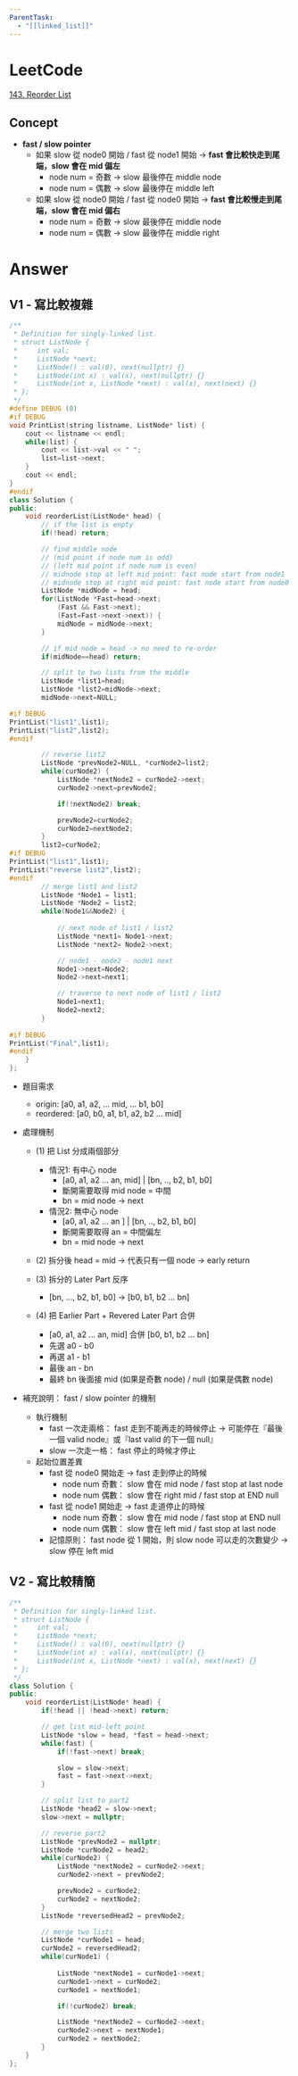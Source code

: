 ```yaml
---
ParentTask:
  - "[[linked_list]]"
---
```


# LeetCode
[143. Reorder List](https://leetcode.com/problems/reorder-list/)

## Concept
- **fast / slow pointer**
	- 如果 slow 從 node0 開始 / fast 從 node1 開始 -> **fast 會比較快走到尾端，slow 會在 mid 偏左**
		- node num = 奇數 -> slow 最後停在 middle node
		- node num = 偶數 -> slow 最後停在 middle left
	- 如果 slow 從 node0 開始 / fast 從 node0 開始 -> **fast 會比較慢走到尾端，slow 會在 mid 偏右**
		- node num = 奇數 -> slow 最後停在 middle node
		- node num = 偶數 -> slow 最後停在 middle right

# Answer
## V1 - 寫比較複雜
```Cpp
/**
 * Definition for singly-linked list.
 * struct ListNode {
 *     int val;
 *     ListNode *next;
 *     ListNode() : val(0), next(nullptr) {}
 *     ListNode(int x) : val(x), next(nullptr) {}
 *     ListNode(int x, ListNode *next) : val(x), next(next) {}
 * };
 */
#define DEBUG (0)
#if DEBUG
void PrintList(string listname, ListNode* list) {
    cout << listname << endl;
    while(list) {
        cout << list->val << " ";
        list=list->next;
    }
    cout << endl;
}
#endif
class Solution {
public:
    void reorderList(ListNode* head) {
        // if the list is enpty
        if(!head) return;

        // find middle node
        // (mid point if node num is odd)
        // (left mid point if node num is even)
        // midnode stop at left mid point: fast node start from node1
        // midnode stop at right mid point: fast node start from node0
        ListNode *midNode = head;
        for(ListNode *Fast=head->next;
            (Fast && Fast->next);
            (Fast=Fast->next->next)) {
            midNode = midNode->next;
        }

        // if mid node = head -> no need to re-order
        if(midNode==head) return;

        // split to two lists from the middle
        ListNode *list1=head;
        ListNode *list2=midNode->next;
        midNode->next=NULL;

#if DEBUG
PrintList("list1",list1);
PrintList("list2",list2);
#endif

        // reverse list2
        ListNode *prevNode2=NULL, *curNode2=list2;
        while(curNode2) {
            ListNode *nextNode2 = curNode2->next;
            curNode2->next=prevNode2;

			if(!nextNode2) break;

            prevNode2=curNode2;
            curNode2=nextNode2;
        }
        list2=curNode2;
#if DEBUG
PrintList("list1",list1);
PrintList("reverse list2",list2);
#endif
        // merge list1 and list2
        ListNode *Node1 = list1;
        ListNode *Node2 = list2;
        while(Node1&&Node2) {
            
			// next node of list1 / list2
            ListNode *next1= Node1->next;
            ListNode *next2= Node2->next;

			// node1 - node2 - node1 next
            Node1->next=Node2;
            Node2->next=next1;

			// traverse to next node of list1 / list2
            Node1=next1;
            Node2=next2;
        }
    
#if DEBUG
PrintList("Final",list1);
#endif
    }
};
```

- 題目需求
	- origin:		[a0, a1, a2, ... mid, ... b1, b0]
	- reordered:	[a0, b0, a1, b1, a2, b2 ... mid]

- 處理機制
	- (1) 把 List 分成兩個部分
		- 情況1: 有中心 node
			- [a0, a1, a2 ... an, mid] | [bn, .., b2, b1, b0]
			- 斷開需要取得 mid node = 中間
			- bn = mid node -> next
		- 情況2: 無中心 node
			- [a0, a1, a2 ... an ] | [bn, .., b2, b1, b0]
			- 斷開需要取得 an = 中間偏左
			- bn = mid node -> next
	
	- (2) 拆分後 head = mid -> 代表只有一個 node -> early return

	- (3) 拆分的 Later Part 反序
		- [bn, ..., b2, b1, b0] -> [b0, b1, b2 ... bn]

	- (4) 把 Earlier Part + Revered Later Part 合併
		- [a0, a1, a2 ... an, mid] 合併 [b0, b1, b2 ... bn]
		- 先選 a0 - b0
		- 再選 a1 - b1
		- 最後 an - bn
		- 最終 bn 後面接 mid (如果是奇數 node) / null (如果是偶數 node)

- 補充說明： fast / slow pointer 的機制
	- 執行機制
		- fast 一次走兩格： fast 走到不能再走的時候停止 -> 可能停在『最後一個 valid node』或『last valid 的下一個 null』
		- slow 一次走一格： fast 停止的時候才停止
	- 起始位置差異
		- fast 從 node0 開始走 -> fast 走到停止的時候
			- node num 奇數： slow 會在 mid node / fast stop at last node
			- node num 偶數： slow 會在 right mid / fast stop at END null
		- fast 從 node1 開始走 -> fast 走道停止的時候
			- node num 奇數： slow 會在 mid node / fast stop at END null
			- node num 偶數： slow 會在 left mid / fast stop at last node
		- 記憶原則： fast node 從 1 開始，則 slow node 可以走的次數變少 -> slow 停在 left mid


## V2 - 寫比較精簡
```Cpp
/**
 * Definition for singly-linked list.
 * struct ListNode {
 *     int val;
 *     ListNode *next;
 *     ListNode() : val(0), next(nullptr) {}
 *     ListNode(int x) : val(x), next(nullptr) {}
 *     ListNode(int x, ListNode *next) : val(x), next(next) {}
 * };
 */
class Solution {
public:
    void reorderList(ListNode* head) {
        if(!head || !head->next) return;

        // get list mid-left point
        ListNode *slow = head, *fast = head->next;
        while(fast) {
            if(!fast->next) break;

            slow = slow->next;
            fast = fast->next->next;
        }

        // split list to part2
        ListNode *head2 = slow->next;
        slow->next = nullptr;

        // reverse part2
        ListNode *prevNode2 = nullptr;
        ListNode *curNode2 = head2;
        while(curNode2) {
            ListNode *nextNode2 = curNode2->next;
            curNode2->next = prevNode2;

            prevNode2 = curNode2;
            curNode2 = nextNode2;
        }
        ListNode *reversedHead2 = prevNode2;

        // merge two lists
        ListNode *curNode1 = head;
        curNode2 = reversedHead2;
        while(curNode1) {
            
            ListNode *nextNode1 = curNode1->next;
            curNode1->next = curNode2;
            curNode1 = nextNode1;

            if(!curNode2) break;

            ListNode *nextNode2 = curNode2->next;
            curNode2->next = nextNode1;
            curNode2 = nextNode2;
        }
    }
};
```